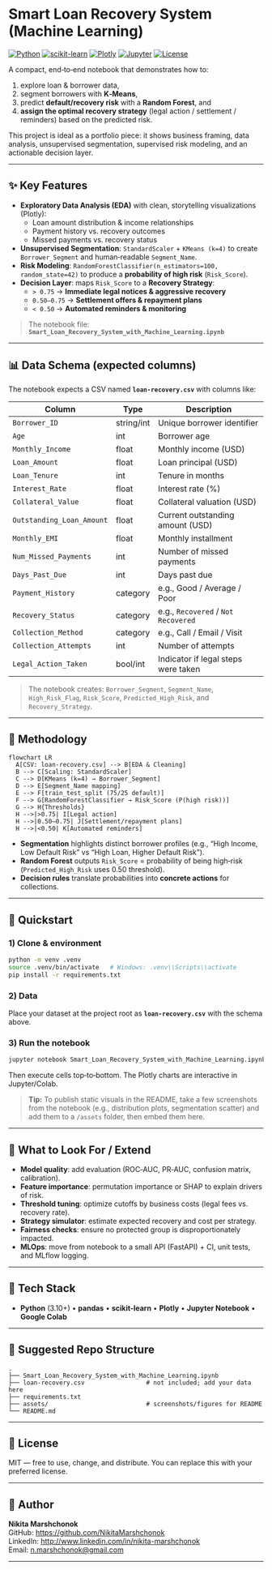# Smart Loan Recovery System (Machine Learning)

[![Python](https://img.shields.io/badge/Python-3.10%2B-blue.svg)](https://www.python.org/)
[![scikit-learn](https://img.shields.io/badge/scikit--learn-ML-orange)](https://scikit-learn.org/)
[![Plotly](https://img.shields.io/badge/Plotly-Interactive%20Charts-lightgrey)](https://plotly.com/python/)
[![Jupyter](https://img.shields.io/badge/Jupyter-Notebook-orange)](https://jupyter.org/)
[![License](https://img.shields.io/badge/License-MIT-green.svg)](#license)

A compact, end‑to‑end notebook that demonstrates how to:
1) explore loan & borrower data,  
2) segment borrowers with **K‑Means**,  
3) predict **default/recovery risk** with a **Random Forest**, and  
4) **assign the optimal recovery strategy** (legal action / settlement / reminders) based on the predicted risk.

This project is ideal as a portfolio piece: it shows business framing, data analysis, unsupervised segmentation, supervised risk modeling, and an actionable decision layer.


---

## ✨ Key Features

- **Exploratory Data Analysis (EDA)** with clean, storytelling visualizations (Plotly):
  - Loan amount distribution & income relationships
  - Payment history vs. recovery outcomes
  - Missed payments vs. recovery status
- **Unsupervised Segmentation**: `StandardScaler` + `KMeans (k=4)` to create `Borrower_Segment` and human‑readable `Segment_Name`.
- **Risk Modeling**: `RandomForestClassifier(n_estimators=100, random_state=42)` to produce a **probability of high risk** (`Risk_Score`).
- **Decision Layer**: maps `Risk_Score` to a **Recovery Strategy**:
  - `> 0.75` → **Immediate legal notices & aggressive recovery**
  - `0.50–0.75` → **Settlement offers & repayment plans**
  - `< 0.50` → **Automated reminders & monitoring**

> The notebook file: **`Smart_Loan_Recovery_System_with_Machine_Learning.ipynb`**

---

## 📊 Data Schema (expected columns)

The notebook expects a CSV named **`loan-recovery.csv`** with columns like:

| Column                       | Type      | Description                                               |
|-----------------------------|-----------|-----------------------------------------------------------|
| `Borrower_ID`               | string/int| Unique borrower identifier                                |
| `Age`                       | int       | Borrower age                                              |
| `Monthly_Income`            | float     | Monthly income (USD)                                      |
| `Loan_Amount`               | float     | Loan principal (USD)                                      |
| `Loan_Tenure`               | int       | Tenure in months                                          |
| `Interest_Rate`             | float     | Interest rate (%)                                         |
| `Collateral_Value`          | float     | Collateral valuation (USD)                                |
| `Outstanding_Loan_Amount`   | float     | Current outstanding amount (USD)                          |
| `Monthly_EMI`               | float     | Monthly installment                                       |
| `Num_Missed_Payments`       | int       | Number of missed payments                                 |
| `Days_Past_Due`             | int       | Days past due                                             |
| `Payment_History`           | category  | e.g., Good / Average / Poor                               |
| `Recovery_Status`           | category  | e.g., `Recovered` / `Not Recovered`                       |
| `Collection_Method`         | category  | e.g., Call / Email / Visit                                |
| `Collection_Attempts`       | int       | Number of attempts                                        |
| `Legal_Action_Taken`        | bool/int  | Indicator if legal steps were taken                       |

> The notebook creates: `Borrower_Segment`, `Segment_Name`, `High_Risk_Flag`, `Risk_Score`, `Predicted_High_Risk`, and `Recovery_Strategy`.

---

## 🧠 Methodology

```
flowchart LR
  A[CSV: loan-recovery.csv] --> B[EDA & Cleaning]
  B --> C[Scaling: StandardScaler]
  C --> D[KMeans (k=4) → Borrower_Segment]
  D --> E[Segment_Name mapping]
  E --> F[train_test_split (75/25 default)]
  F --> G[RandomForestClassifier → Risk_Score (P(high risk))]
  G --> H{Thresholds}
  H -->|>0.75| I[Legal action]
  H -->|0.50–0.75| J[Settlement/repayment plans]
  H -->|<0.50| K[Automated reminders]
```

- **Segmentation** highlights distinct borrower profiles (e.g., “High Income, Low Default Risk” vs “High Loan, Higher Default Risk”).  
- **Random Forest** outputs `Risk_Score` = probability of being high‑risk (`Predicted_High_Risk` uses 0.50 threshold).  
- **Decision rules** translate probabilities into **concrete actions** for collections.

---

## 🚀 Quickstart

### 1) Clone & environment
```bash
python -m venv .venv
source .venv/bin/activate   # Windows: .venv\\Scripts\\activate
pip install -r requirements.txt
```

### 2) Data
Place your dataset at the project root as **`loan-recovery.csv`** with the schema above.

### 3) Run the notebook
```bash
jupyter notebook Smart_Loan_Recovery_System_with_Machine_Learning.ipynb
```
Then execute cells top‑to‑bottom. The Plotly charts are interactive in Jupyter/Colab.

> **Tip:** To publish static visuals in the README, take a few screenshots from the notebook (e.g., distribution plots, segmentation scatter) and add them to a `/assets` folder, then embed them here.

---

## 🔎 What to Look For / Extend

- **Model quality**: add evaluation (ROC‑AUC, PR‑AUC, confusion matrix, calibration).  
- **Feature importance**: permutation importance or SHAP to explain drivers of risk.  
- **Threshold tuning**: optimize cutoffs by business costs (legal fees vs. recovery rate).  
- **Strategy simulator**: estimate expected recovery and cost per strategy.  
- **Fairness checks**: ensure no protected group is disproportionately impacted.  
- **MLOps**: move from notebook to a small API (FastAPI) + CI, unit tests, and MLflow logging.

---

## 🧰 Tech Stack

- **Python** (3.10+) • **pandas** • **scikit‑learn** • **Plotly** • **Jupyter Notebook** • **Google Colab**

---

## 📁 Suggested Repo Structure

```
.
├── Smart_Loan_Recovery_System_with_Machine_Learning.ipynb
├── loan-recovery.csv                 # not included; add your data here
├── requirements.txt
├── assets/                           # screenshots/figures for README
└── README.md
```

---

## 📜 License

MIT — free to use, change, and distribute. You can replace this with your preferred license.

---

## 🙌 Author

**Nikita Marshchonok**  
GitHub: https://github.com/NikitaMarshchonok  
LinkedIn: http://www.linkedin.com/in/nikita-marshchonok  
Email: n.marshchonok@gmail.com

---
